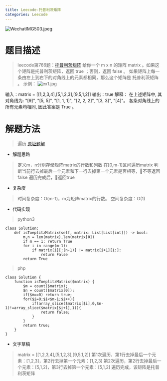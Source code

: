 ```yaml
---
title: Leecode-托普利茨矩阵
categories: Leecode
---
```


![WechatIMG503.jpeg](https://upload-images.jianshu.io/upload_images/15325592-016a82de4d2b8893.jpeg?imageMogr2/auto-orient/strip%7CimageView2/2/w/1240)
<!-- more -->

#  题目描述

> leecode第766题：[托普利茨矩阵](https://leetcode-cn.com/problems/toeplitz-matrix/)
给你一个 m x n 的矩阵 matrix 。如果这个矩阵是托普利茨矩阵，返回 true ；否则，返回 false 。
如果矩阵上每一条由左上到右下的对角线上的元素都相同，那么这个矩阵是 托普利茨矩阵 。
示例：
![ex1.jpg](https://upload-images.jianshu.io/upload_images/15325592-d6031905e962fde2.jpg?imageMogr2/auto-orient/strip%7CimageView2/2/w/1240)
<!-- more -->
输入：matrix = [[1,2,3,4],[5,1,2,3],[9,5,1,2]]
输出：true
解释：
在上述矩阵中, 其对角线为: 
"[9]", "[5, 5]", "[1, 1, 1]", "[2, 2, 2]", "[3, 3]", "[4]"。 
各条对角线上的所有元素均相同, 因此答案是 True 。

#  解题方法

> 遍历
[原址题解](https://leetcode-cn.com/problems/toeplitz-matrix/solution/tuo-pu-li-ci-ju-zhen-by-yohannzhang-ykl3/)

- 解题思路

> 定义m，n分别存储矩阵matrix的行数和列数
在[0,m-1)区间遍历matrix
判断当前行去掉最后一个元素和下一行去掉第一个元素是否相等，不等返回false
遍历完成后，返回true

- 复杂度

> 时间复杂度：O(m-1)，m为矩阵matrix的行数。
空间复杂度：O(1)

- 代码实现

> python3

```
class Solution:
    def isToeplitzMatrix(self, matrix: List[List[int]]) -> bool:
        m,n = len(matrix),len(matrix[0])
        if m == 1: return True
        for i in range(m-1):
            if matrix[i][:(n-1)] != matrix[i+1][1:]:
                return False
        return True
```

> php

```
class Solution {
    function isToeplitzMatrix($matrix) {
        $m = count($matrix);
        $n = count($matrix[0]);
        if($m==0) return true;
        for($i=0;$i<$m-1;$i++){
            if(array_slice($matrix[$i],0,$n-1)!=array_slice($matrix[$i+1],1)){
                return false;
            }
        }
        return true;
    }
}
```

- 文字草稿

> matrix = [[1,2,3,4],[5,1,2,3],[9,5,1,2]]
第1次遍历，第1行去掉最后一个元素：[1,2,3]，第2行去掉第一个元素：[1,2,3]
第2次遍历，第2行去掉最后一个元素：[5,1,2]，第3行去掉第一个元素：[5,1,2]
遍历完成，该矩阵是托普利茨矩阵
